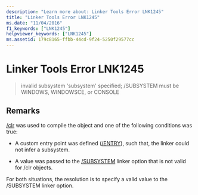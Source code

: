 ```yaml
---
description: "Learn more about: Linker Tools Error LNK1245"
title: "Linker Tools Error LNK1245"
ms.date: "11/04/2016"
f1_keywords: ["LNK1245"]
helpviewer_keywords: ["LNK1245"]
ms.assetid: 179c8165-ffbb-44cd-9f24-5250f29577cc
---
```

# Linker Tools Error LNK1245

> invalid subsystem 'subsystem' specified; /SUBSYSTEM must be WINDOWS, WINDOWSCE, or CONSOLE

## Remarks

[/clr](../../build/reference/clr-common-language-runtime-compilation.md) was used to compile the object and one of the following conditions was true:

- A custom entry point was defined ([/ENTRY](../../build/reference/entry-entry-point-symbol.md)), such that, the linker could not infer a subsystem.

- A value was passed to the [/SUBSYSTEM](../../build/reference/subsystem-specify-subsystem.md) linker option that is not valid for /clr objects.

For both situations, the resolution is to specify a valid value to the /SUBSYSTEM linker option.
